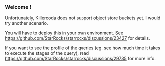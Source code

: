 
<br>

### Welcome !

Unfortunately, Killercoda does not support object store buckets yet.  I would try another scenario.

You will have to deploy this in your own environment.  See https://github.com/StarRocks/starrocks/discussions/23427 for details.

If you want to see the profile of the queries (eg. see how much time it takes to execute the stages of the query), read https://github.com/StarRocks/starrocks/discussions/29735 for more info. 

